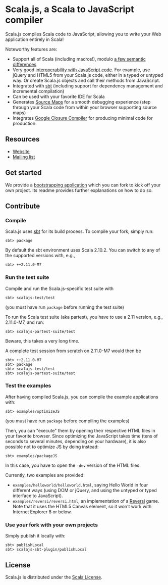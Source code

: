 # Scala.js, a Scala to JavaScript compiler

Scala.js compiles Scala code to JavaScript, allowing you to write your
Web application entirely in Scala!

Noteworthy features are:

*   Support all of Scala (including macros!),
    modulo [a few semantic differences](http://www.scala-js.org/doc/semantics.html)
*   Very good [interoperability with JavaScript code](http://www.scala-js.org/doc/js-interoperability.html).
    For example, use jQuery and HTML5 from your Scala.js code, either in a
    typed or untyped way. Or create Scala.js objects and call their methods
    from JavaScript.
*   Integrated with [sbt](http://www.scala-sbt.org/)
    (including support for dependency management and incremental compilation)
*   Can be used with your favorite IDE for Scala
*   Generates [Source Maps](http://www.html5rocks.com/en/tutorials/developertools/sourcemaps/)
    for a smooth debugging experience (step through your Scala code from within
    your browser supporting source maps)
*   Integrates [Google Closure Compiler](https://developers.google.com/closure/compiler/)
    for producing minimal code for production.

## Resources

*   [Website](http://www.scala-js.org/)
*   [Mailing list](https://groups.google.com/forum/?fromgroups#!forum/scala-js)

## Get started

We provide a
[bootstrapping application](https://github.com/sjrd/scala-js-example-app)
which you can fork to kick off your own project. Its readme provides further
explanations on how to do so.

## Contribute

### Compile

Scala.js uses [sbt](http://www.scala-sbt.org/) for its build process.
To compile your fork, simply run:

    sbt> package

By default the sbt environment uses Scala 2.10.2. You can switch to any of the
supported versions with, e.g.,

    sbt> ++2.11.0-M7

### Run the test suite

Compile and run the Scala.js-specific test suite with

    sbt> scalajs-test/test

(you must have run `package` before running the test suite)

To run the Scala test suite (aka partest), you have to use a 2.11 version, e.g.,
2.11.0-M7, and run:

    sbt> scalajs-partest-suite/test

Beware, this takes a very long time.

A complete test session from scratch on 2.11.0-M7 would then be

    sbt> ++2.11.0-M7
    sbt> package
    sbt> scalajs-test/test
    sbt> scalajs-partest-suite/test

### Test the examples

After having compiled Scala.js, you can compile the example applications with:

    sbt> examples/optimizeJS

(you must have run `package` before compiling the examples)

Then, you can "execute" them by opening their respective HTML files in your
favorite browser. Since optimizing the JavaScript takes time (tens of seconds
to several minutes, depending on your hardware), it is also possible not to
optimize JS by doing instead:

    sbt> examples/packageJS

In this case, you have to open the `-dev` version of the HTML files.

Currently, two examples are provided:

*   `examples/helloworld/helloworld.html`, saying Hello World in four different
    ways (using DOM or jQuery, and using the untyped or typed interface to
    JavaScript).
*   `examples/reversi/reversi.html`, an implementation of a
    [Reversi](http://en.wikipedia.org/wiki/Reversi) game. Note that it uses the
    HTML5 Canvas element, so it won't work with Internet Explorer 8 or below.

### Use your fork with your own projects

Simply publish it locally with:

    sbt> publishLocal
    sbt> scalajs-sbt-plugin/publishLocal

## License

Scala.js is distributed under the
[Scala License](http://www.scala-lang.org/license.html).
